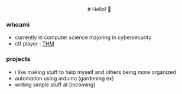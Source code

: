 
<div align=center>
# Hello! 🏡
</div>


### whoami
- currently in computer science majoring in cybersecurity
- ctf player : [THM](https://tryhackme.com/p/Myne2ri1) 

### projects
- i like making stuff to help myself and others being more organized
- automation using arduino (gardening ex)
- writing simple stuff at [incoming]
